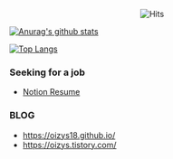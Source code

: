 <div align=center>
  
![Hits](https://hits.seeyoufarm.com/api/count/incr/badge.svg?url=https%3A%2F%2Fgithub.com%2FOizys18)

</div>

[![Anurag's github stats](https://github-readme-stats.vercel.app/api?username=oizys18)](https://github.com/oizys18/github-readme-stats)

[![Top Langs](https://github-readme-stats.vercel.app/api/top-langs/?username=oizys18&layout=compact)](https://github.com/oizys18/github-readme-stats)

### Seeking for a job
- [Notion Resume](https://www.notion.so/chanwoo20/d32421df0a9744fbb8aef2a43326a47f)

### BLOG
- https://oizys18.github.io/
- https://oizys.tistory.com/

<!-- ### Participated Projects 
- [![그래잇](https://img.shields.io/badge/PJT-그래잇(GREAT)-orange)](https://github.com/Oizys18/GREAT)
- [![분실둥실](https://img.shields.io/badge/PJT-분실둥실(BSDS)-blue)](https://github.com/Oizys18/BSDS)
- [![아로새김](https://img.shields.io/badge/PJT-아로새김(Arosaegim)-red)](https://github.com/Oizys18/AROSAEGIM)
--> 

<!--
**Oizys18/Oizys18** is a ✨ _special_ ✨ repository because its `README.md` (this file) appears on your GitHub profile.

Here are some ideas to get you started:

- 🔭 I’m currently working on ...
- 🌱 I’m currently learning ...
- 👯 I’m looking to collaborate on ...
- 🤔 I’m looking for help with ...
- 💬 Ask me about ...
- 📫 How to reach me: ...
- 😄 Pronouns: ...
- ⚡ Fun fact: ...
-->
